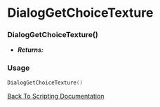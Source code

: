 # DialogGetChoiceTexture

### DialogGetChoiceTexture()
- ***Returns:*** 

### Usage

```Lua
DialogGetChoiceTexture()
```


[Back To Scripting Documentation](../README.md)

